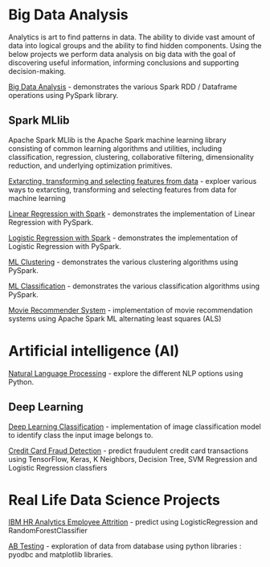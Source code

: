 # Big Data Analysis
Analytics is art to find patterns in data. The ability to divide vast amount of data into logical groups and the ability to find hidden components. Using the below projects we perform data analysis on big data with the goal of discovering useful information, informing conclusions and supporting decision-making. 

[Big Data Analysis](https://github.com/Ansu-John/Big-Data-Analysis) - demonstrates the various Spark RDD / Dataframe operations using PySpark library. 
 
## Spark MLlib 
Apache Spark MLlib is the Apache Spark machine learning library consisting of common learning algorithms and utilities, including classification, regression, clustering, collaborative filtering, dimensionality reduction, and underlying optimization primitives. 

[Extarcting, transforming and selecting features from data](https://github.com/Ansu-John/MLlib-Working-with-Features) - exploer various ways to extarcting, transforming and selecting features from data for machine learning

[Linear Regression with Spark](https://github.com/Ansu-John/Linear-Regression-with-Spark) - demonstrates the implementation of Linear Regression with PySpark.

[Logistic Regression with Spark](https://github.com/Ansu-John/Logistic-Regression-with-Spark) - demonstrates the implementation of Logistic Regression with PySpark.

[ML Clustering](https://github.com/Ansu-John/ML-Clustering) - demonstrates the various clustering algorithms using PySpark.

[ML Classification](https://github.com/Ansu-John/ML-Classification) - demonstrates the various classification algorithms using PySpark.

[Movie Recommender System](https://github.com/Ansu-John/Movie-Recommender-System) - implementation of movie recommendation systems using  Apache Spark ML alternating least squares (ALS)

# Artificial intelligence (AI)
[Natural Language Processing](https://github.com/Ansu-John/Natural-Language-Processing) - explore the different NLP options using Python.

## Deep Learning 
[Deep Learning Classification](https://github.com/Ansu-John/Deep-Learning-Classification) - implementation of image classification model to identify class the input image belongs to.

[Credit Card Fraud Detection](https://github.com/Ansu-John/Credit-Card-Fraud-Detection) - predict fraudulent credit card transactions using TensorFlow, Keras, K Neighbors, Decision Tree, SVM Regression and Logistic Regression classfiers 

# Real Life Data Science Projects 

[IBM HR Analytics Employee Attrition](https://github.com/Ansu-John/IBM-HR-Analytics-Employee-Attrition) - predict using LogisticRegression and RandomForestClassifier

[AB Testing](https://github.com/Ansu-John/AB-Testing) - exploration of data from database using python libraries : pyodbc and matplotlib libraries. 
